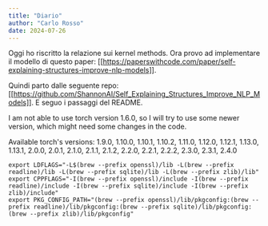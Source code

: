 ```yaml
---
title: "Diario"
author: "Carlo Rosso"
date: 2024-07-26
---
```


Oggi ho riscritto la relazione sui kernel methods. Ora provo ad implementare il
modello di questo paper:
[[https://paperswithcode.com/paper/self-explaining-structures-improve-nlp-models]].

Quindi parto dalle seguente repo:
[[https://github.com/ShannonAI/Self_Explaining_Structures_Improve_NLP_Models]].
E seguo i passaggi del README.

I am not able to use torch version 1.6.0, so I will try to use some newer
version, which might need some changes in the code.

Available torch's versions:
1.9.0, 1.10.0, 1.10.1, 1.10.2, 1.11.0, 1.12.0, 1.12.1, 1.13.0, 1.13.1, 2.0.0, 2.0.1, 2.1.0, 2.1.1, 2.1.2, 2.2.0, 2.2.1, 2.2.2, 2.3.0, 2.3.1, 2.4.0

```
export LDFLAGS="-L$(brew --prefix openssl)/lib -L(brew --prefix readline)/lib -L(brew --prefix sqlite)/lib -L(brew --prefix zlib)/lib"
export CPPFLAGS="-I(brew --prefix openssl)/include -I(brew --prefix readline)/include -I(brew --prefix sqlite)/include -I(brew --prefix zlib)/include"
export PKG_CONFIG_PATH="(brew --prefix openssl)/lib/pkgconfig:(brew --prefix readline)/lib/pkgconfig:(brew --prefix sqlite)/lib/pkgconfig:(brew --prefix zlib)/lib/pkgconfig"
```
